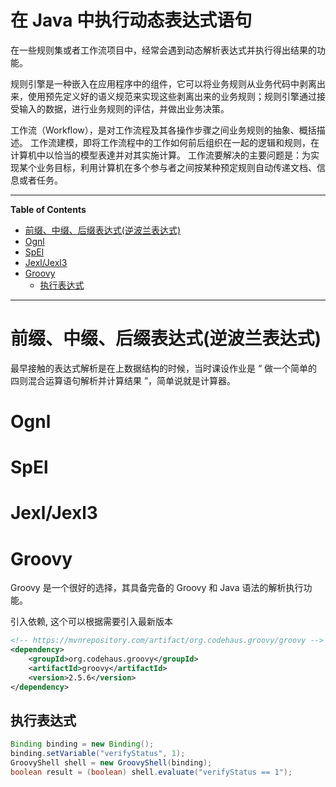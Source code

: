 <h1> 在 Java 中执行动态表达式语句 </h1>

在一些规则集或者工作流项目中，经常会遇到动态解析表达式并执行得出结果的功能。

规则引擎是一种嵌入在应用程序中的组件，它可以将业务规则从业务代码中剥离出来，使用预先定义好的语义规范来实现这些剥离出来的业务规则；规则引擎通过接受输入的数据，进行业务规则的评估，并做出业务决策。

工作流（Workflow），是对工作流程及其各操作步骤之间业务规则的抽象、概括描述。 工作流建模，即将工作流程中的工作如何前后组织在一起的逻辑和规则，在计算机中以恰当的模型表達并对其实施计算。 工作流要解决的主要问题是：为实现某个业务目标，利用计算机在多个参与者之间按某种预定规则自动传递文档、信息或者任务。

---

**Table of Contents**

- [前缀、中缀、后缀表达式(逆波兰表达式)](#前缀中缀后缀表达式逆波兰表达式)
- [Ognl](#ognl)
- [SpEl](#spel)
- [Jexl/Jexl3](#jexljexl3)
- [Groovy](#groovy)
  - [执行表达式](#执行表达式)

---

# 前缀、中缀、后缀表达式(逆波兰表达式)

最早接触的表达式解析是在上数据结构的时候，当时课设作业是 “ 做一个简单的四则混合运算语句解析并计算结果 ”，简单说就是计算器。


# Ognl

# SpEl

# Jexl/Jexl3

# Groovy

Groovy 是一个很好的选择，其具备完备的 Groovy 和 Java 语法的解析执行功能。

引入依赖, 这个可以根据需要引入最新版本

```xml
<!-- https://mvnrepository.com/artifact/org.codehaus.groovy/groovy -->
<dependency>
    <groupId>org.codehaus.groovy</groupId>
    <artifactId>groovy</artifactId>
    <version>2.5.6</version>
</dependency>
```

## 执行表达式

```java
Binding binding = new Binding();
binding.setVariable("verifyStatus", 1);
GroovyShell shell = new GroovyShell(binding);
boolean result = (boolean) shell.evaluate("verifyStatus == 1");
```
